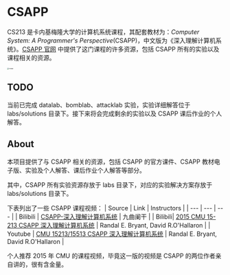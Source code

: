 # CSAPP

CS213 是卡内基梅隆大学的计算机系统课程，其配套教材为：*Computer System: A Programmer's Perspective*(CSAPP)，中文版为《深入理解计算机系统》。[CSAPP 官网](http://csapp.cs.cmu.edu) 中提供了这门课程的许多资源，包括 CSAPP 所有的实验以及课程相关的资源。

<img src="./images/csapp.png" alt="csapp" style="zoom:25%">

## TODO
当前已完成 datalab、bomblab、attacklab 实验，实验详细解答位于 labs/solutions 目录下。接下来将会完成剩余的实验以及 CSAPP 课后作业的个人解答。

## About
本项目提供了与 CSAPP 相关的资源，包括 CSAPP 的官方课件、CSAPP 教材电子版、实验及个人解答、课后作业个人解答等部分。

其中，CSAPP 所有实验资源存放于 labs 目录下，对应的实验解决方案存放于 labs/solutions 目录下。

下表列出了一些 CSAPP 课程视频：
| Source | Link | Instructors |
| --- | --- | --- |
| Bilibili | [CSAPP-深入理解计算机系统](https://www.bilibili.com/video/BV1cD4y1D7uR/) | 九曲阑干 |
| Bilibili| [2015 CMU 15-213 CSAPP 深入理解计算机系统](https://www.bilibili.com/video/BV1iW411d7hd/) | Randal E. Bryant, David R.O'Hallaron |
| Youtube | [CMU 15213/15513 CSAPP 深入理解计算机系统](https://www.youtube.com/watch?v=ScMxnXq6fbI&list=PLcQU3vbfgCc9sVAiHf5761UUApjZ3ZD3x) | Randal E. Bryant, David R.O'Hallaron |

个人推荐 2015 年 CMU 的课程视频，毕竟这一版的视频是 CSAPP 的两位作者亲自讲的，很有含金量。

